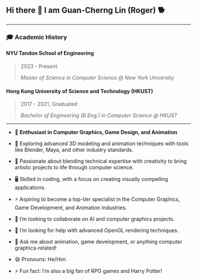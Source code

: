 ## Hi there 👋 I am Guan-Cherng Lin (Roger) 🐕

---
### 🎓 Academic History

#### NYU Tandon School of Engineering
> 2023 - Present
> 
> *Master of Science in Computer Science @ New York University*
#### Hong Kong University of Science and Technology (HKUST)
> 2017 - 2021, Graduated
> 
> *Bachelor of Engineering (B.Eng.) in Computer Science @ HKUST* 

---


- 🔭 **Enthusiast in Computer Graphics, Game Design, and Animation**
- 🌱 Exploring advanced 3D modeling and animation techniques with tools like Blender, Maya, and other industry standards.
- 🎨 Passionate about blending technical expertise with creativity to bring artistic projects to life through computer science.
- 🖥️ Skilled in coding, with a focus on creating visually compelling applications.
- ⚡ Aspiring to become a top-tier specialist in the Computer Graphics, Game Development, and Animation industries.

- 👯 I’m looking to collaborate on AI and computer graphics projects.
- 🤔 I’m looking for help with advanced OpenGL rendering techniques.
- 💬 Ask me about animation, game development, or anything computer graphics-related!
- 😄 Pronouns: He/Him
- ⚡ Fun fact: I’m also a big fan of RPG games and Harry Potter!



<!--
**guanroger/guanroger** is a ✨ _special_ ✨ repository because its `README.md` (this file) appears on your GitHub profile.

Here are some ideas to get you started:

- 🔭 I’m currently working on ...
- 🌱 I’m currently learning ...
- 👯 I’m looking to collaborate on ...
- 🤔 I’m looking for help with ...
- 💬 Ask me about ...
- 📫 How to reach me: ...
- 😄 Pronouns: ...
- ⚡ Fun fact: ...
-->
